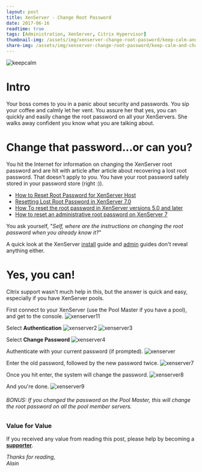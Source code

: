 ```yaml
---
layout: post
title: XenServer - Change Root Password
date: 2017-06-16
readtime: true
tags: [Administration, XenServer, Citrix Hypervisor]
thumbnail-img: /assets/img/xenserver-change-root-password/keep-calm-and-change-your-xenserver-password-3.png
share-img: /assets/img/xenserver-change-root-password/keep-calm-and-change-your-xenserver-password-3.png
---
```

![keepcalm](/assets/img/xenserver-change-root-password/keep-calm-and-change-your-xenserver-password-3.png)

# Intro #
Your boss comes to you in a panic about security and passwords. You sip your coffee and calmly let her vent. You assure her that yes, you can quickly and easily change the root password on all your XenServers. She walks away confident you know what you are talking about.
<h1>Change that password...or can you?</h1>
You hit the Internet for information on changing the XenServer root password and are hit with article after article about recovering a lost root password. That doesn't apply to you. You have your root password safely stored in your password store (right :)).
<ul>
	<li><a href="http://support.citrix.com/article/CTX116019" target="_blank" rel="noopener">How to Reset Root Password for XenServer Host</a></li>
	<li><a href="https://xenserver.org/blog/entry/resetting-lost-root-password-in-xenserver-7-0.html" target="_blank" rel="noopener">Resetting Lost Root Password in XenServer 7.0</a></li>
	<li><a href="http://www.sanitarium.co.za/how-to-reset-the-root-password-in-xenserver-versions-5-0-and-later/" target="_blank" rel="noopener">How To reset the root password in XenServer versions 5.0 and later</a></li>
	<li><a href="https://linuxconfig.org/how-to-reset-an-administrative-root-password-on-xenserver-7-linux" target="_blank" rel="noopener">How to reset an administrative root password on XenServer 7</a></li>
</ul>
You ask yourself, "<em>Self, where are the instructions on changing the root password when you already know it?</em>"

A quick look at the XenServer <a href="http://docs.citrix.com/content/dam/docs/en-us/xenserver/7-1/downloads/xenserver-7-1-installation-guide.pdf" target="_blank" rel="noopener">install</a> guide and <a href="http://docs.citrix.com/content/dam/docs/en-us/xenserver/7-1/downloads/xenserver-7-1-administrators-guide.pdf" target="_blank" rel="noopener">admin</a> guides don't reveal anything either.

# Yes, you can! #
Citrix support wasn't much help in this, but the answer is quick and easy, especially if you have XenServer pools.

First connect to your XenServer (use the Pool Master if you have a pool), and get to the console.
![xenserver11](/assets/img/xenserver-change-root-password/xenserver11.png)

Select **Authentication**
![xenserver2](/assets/img/xenserver-change-root-password/xenserver2.png)
![xenserver3](/assets/img/xenserver-change-root-password/xenserver3.png)

Select **Change Password**
![xenserver4](/assets/img/xenserver-change-root-password/xenserver4.png)

Authenticate with your current password (if prompted).
![xenserver](/assets/img/xenserver-change-root-password/xenserver.png)

Enter the old password, followed by the new password twice.
![xenserver7](/assets/img/xenserver-change-root-password/xenserver7.png)

Once you hit enter, the system will change the password.
![xenserver8](/assets/img/xenserver-change-root-password/xenserver8.png)

And you're done.
![xenserver9](/assets/img/xenserver-change-root-password/xenserver9.png)

###### BONUS: If you changed the password on the Pool Master, this will change the root password on all the pool member servers. ######

### Value for Value
If you received any value from reading this post, please help by becoming a [**supporter**](https://www.paypal.com/donate?hosted_button_id=73HNLGA2SGLLU).

*Thanks for reading,*  
*Alain*